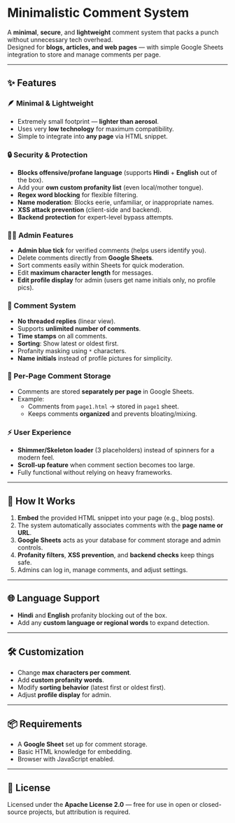# Minimalistic Comment System

A **minimal**, **secure**, and **lightweight** comment system that packs a punch without unnecessary tech overhead.  
Designed for **blogs, articles, and web pages** — with simple Google Sheets integration to store and manage comments per page.

---

## ✨ Features

### 🪶 Minimal & Lightweight
- Extremely small footprint — **lighter than aerosol**.
- Uses very **low technology** for maximum compatibility.
- Simple to integrate into **any page** via HTML snippet.

### 🔒 Security & Protection
- **Blocks offensive/profane language** (supports **Hindi** + **English** out of the box).
- Add your **own custom profanity list** (even local/mother tongue).
- **Regex word blocking** for flexible filtering.
- **Name moderation**: Blocks eerie, unfamiliar, or inappropriate names.
- **XSS attack prevention** (client-side and backend).
- **Backend protection** for expert-level bypass attempts.

### 👨‍💼 Admin Features
- **Admin blue tick** for verified comments (helps users identify you).
- Delete comments directly from **Google Sheets**.
- Sort comments easily within Sheets for quick moderation.
- Edit **maximum character length** for messages.
- **Edit profile display** for admin (users get name initials only, no profile pics).

### 💬 Comment System
- **No threaded replies** (linear view).
- Supports **unlimited number of comments**.
- **Time stamps** on all comments.
- **Sorting**: Show latest or oldest first.
- Profanity masking using `*` characters.
- **Name initials** instead of profile pictures for simplicity.

### 📄 Per-Page Comment Storage
- Comments are stored **separately per page** in Google Sheets.
- Example:  
  - Comments from `page1.html` → stored in `page1` sheet.  
  - Keeps comments **organized** and prevents bloating/mixing.

### ⚡ User Experience
- **Shimmer/Skeleton loader** (3 placeholders) instead of spinners for a modern feel.
- **Scroll-up feature** when comment section becomes too large.
- Fully functional without relying on heavy frameworks.

---

## 🚀 How It Works
1. **Embed** the provided HTML snippet into your page (e.g., blog posts).
2. The system automatically associates comments with the **page name or URL**.
3. **Google Sheets** acts as your database for comment storage and admin controls.
4. **Profanity filters**, **XSS prevention**, and **backend checks** keep things safe.
5. Admins can log in, manage comments, and adjust settings.

---

## 🌐 Language Support
- **Hindi** and **English** profanity blocking out of the box.
- Add any **custom language or regional words** to expand detection.

---

## 🛠 Customization
- Change **max characters per comment**.
- Add **custom profanity words**.
- Modify **sorting behavior** (latest first or oldest first).
- Adjust **profile display** for admin.

---

## 📦 Requirements
- A **Google Sheet** set up for comment storage.
- Basic HTML knowledge for embedding.
- Browser with JavaScript enabled.

---

## 📜 License
Licensed under the **Apache License 2.0** — free for use in open or closed-source projects, but attribution is required.


